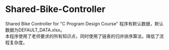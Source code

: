 # Shared-Bike-Controller
Shared Bike Controller for "C Program Design Course"
程序有默认数据，默认数据为DEFAULT_DATA.xlsx。  
本程序使用了老师要求的所有知识点，同时使用了链表的归并排序算法，降低了流程复杂度。
